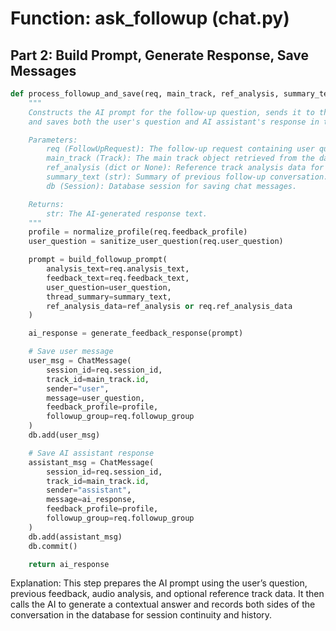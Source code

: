 # Function: ask_followup (chat.py)

## Part 2: Build Prompt, Generate Response, Save Messages

```python
def process_followup_and_save(req, main_track, ref_analysis, summary_text, db):
    """
    Constructs the AI prompt for the follow-up question, sends it to the AI,
    and saves both the user's question and AI assistant's response in the database.

    Parameters:
        req (FollowUpRequest): The follow-up request containing user question and metadata.
        main_track (Track): The main track object retrieved from the database.
        ref_analysis (dict or None): Reference track analysis data for comparative feedback.
        summary_text (str): Summary of previous follow-up conversation.
        db (Session): Database session for saving chat messages.

    Returns:
        str: The AI-generated response text.
    """
    profile = normalize_profile(req.feedback_profile)
    user_question = sanitize_user_question(req.user_question)

    prompt = build_followup_prompt(
        analysis_text=req.analysis_text,
        feedback_text=req.feedback_text,
        user_question=user_question,
        thread_summary=summary_text,
        ref_analysis_data=ref_analysis or req.ref_analysis_data
    )

    ai_response = generate_feedback_response(prompt)

    # Save user message
    user_msg = ChatMessage(
        session_id=req.session_id,
        track_id=main_track.id,
        sender="user",
        message=user_question,
        feedback_profile=profile,
        followup_group=req.followup_group
    )
    db.add(user_msg)

    # Save AI assistant response
    assistant_msg = ChatMessage(
        session_id=req.session_id,
        track_id=main_track.id,
        sender="assistant",
        message=ai_response,
        feedback_profile=profile,
        followup_group=req.followup_group
    )
    db.add(assistant_msg)
    db.commit()

    return ai_response
```

Explanation:
This step prepares the AI prompt using the user’s question, previous feedback, audio analysis, 
and optional reference track data. It then calls the AI to generate a contextual answer 
and records both sides of the conversation in the database for session continuity and history.
